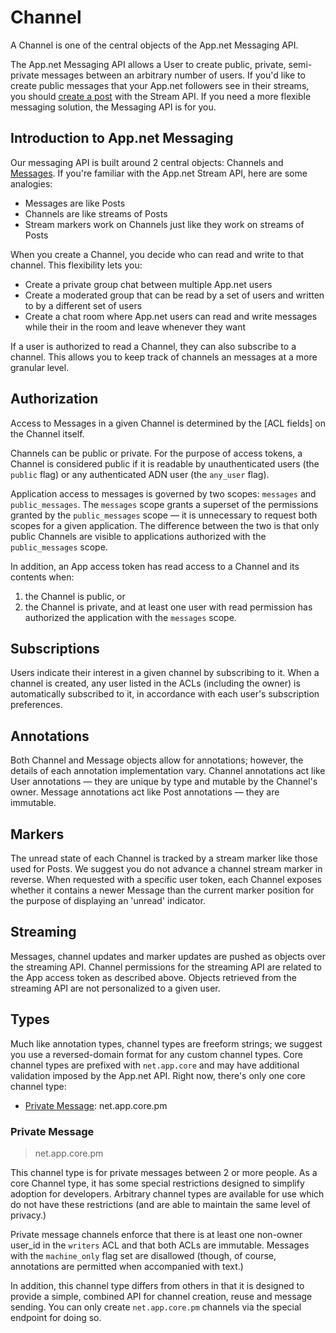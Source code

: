 # Channel

A Channel is one of the central objects of the App.net Messaging API.

The App.net Messaging API allows a User to create public, private, semi-private  messages between an arbitrary number of users. If you'd like to create public messages that your App.net followers see in their streams, you should [create a post](/docs/resources/post/creation/#create-a-post) with the Stream API. If you need a more flexible messaging solution, the Messaging API is for you.

## Introduction to App.net Messaging

Our messaging API is built around 2 central objects: Channels and [Messages](/docs/resources/message/). If you're familiar with the App.net Stream API, here are some analogies:

* Messages are like Posts
* Channels are like streams of Posts
* Stream markers work on Channels just like they work on streams of Posts

When you create a Channel, you decide who can read and write to that channel. This flexibility lets you:

* Create a private group chat between multiple App.net users
* Create a moderated group that can be read by a set of users and written to by a different set of users
* Create a chat room where App.net users can read and write messages while their in the room and leave whenever they want

If a user is authorized to read a Channel, they can also subscribe to a channel. This allows you to keep track of channels an messages at a more granular level.

## Authorization

Access to Messages in a given Channel is determined by the [ACL fields] on the Channel itself.

Channels can be public or private. For the purpose of access tokens, a Channel is considered public if it is readable by unauthenticated users (the `public` flag) or any authenticated ADN user (the `any_user` flag).

Application access to messages is governed by two scopes: `messages` and `public_messages`. The `messages` scope grants a superset of the permissions granted by the `public_messages` scope — it is unnecessary to request both scopes for a given application. The difference between the two is that only public Channels are visible to applications authorized with the `public_messages` scope.

In addition, an App access token has read access to a Channel and its contents when:

1. the Channel is public, or
2. the Channel is private, and at least one user with read permission has authorized the application with the `messages` scope.

## Subscriptions

Users indicate their interest in a given channel by subscribing to it. When a channel is created, any user listed in the ACLs (including the owner) is automatically subscribed to it, in accordance with each user's subscription preferences.

## Annotations

Both Channel and Message objects allow for annotations; however, the details of each annotation implementation vary. Channel annotations act like User annotations — they are unique by type and mutable by the Channel's owner. Message annotations act like Post annotations — they are immutable.

## Markers

The unread state of each Channel is tracked by a stream marker like those used for Posts. We suggest you do not advance a channel stream marker in reverse. When requested with a specific user token, each Channel exposes whether it contains a newer Message than the current marker position for the purpose of displaying an 'unread' indicator.

## Streaming

Messages, channel updates and marker updates are pushed as objects over the streaming API. Channel permissions for the streaming API are related to the App access token as described above. Objects retrieved from the streaming API are not personalized to a given user.

## Types

Much like annotation types, channel types are freeform strings; we suggest you use a reversed-domain format for any custom channel types. Core channel types are prefixed with `net.app.core` and may have additional validation imposed by the App.net API. Right now, there's only one core channel type:

* [Private Message](#private-message): net.app.core.pm

### Private Message

> net.app.core.pm

This channel type is for private messages between 2 or more people. As a core Channel type, it has some special restrictions designed to simplify adoption for developers. Arbitrary channel types are available for use which do not have these restrictions (and are able to maintain the same level of privacy.)

Private message channels enforce that there is at least one non-owner user_id in the ```writers``` ACL and that both ACLs are immutable. Messages with the `machine_only` flag set are disallowed (though, of course, annotations are permitted when accompanied with text.)

In addition, this channel type differs from others in that it is designed to provide a simple, combined API for channel creation, reuse and message sending. You can only create `net.app.core.pm` channels via the special endpoint for doing so.
